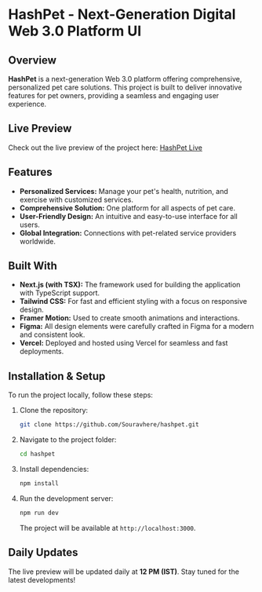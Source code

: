 
# HashPet - Next-Generation Digital Web 3.0 Platform UI

## Overview

**HashPet** is a next-generation Web 3.0 platform offering comprehensive, personalized pet care solutions. This project is built to deliver innovative features for pet owners, providing a seamless and engaging user experience.

## Live Preview

Check out the live preview of the project here: [HashPet Live](https://hashpet.vercel.app/)

## Features

- **Personalized Services:** Manage your pet's health, nutrition, and exercise with customized services.
- **Comprehensive Solution:** One platform for all aspects of pet care.
- **User-Friendly Design:** An intuitive and easy-to-use interface for all users.
- **Global Integration:** Connections with pet-related service providers worldwide.

## Built With

- **Next.js (with TSX):** The framework used for building the application with TypeScript support.
- **Tailwind CSS:** For fast and efficient styling with a focus on responsive design.
- **Framer Motion:** Used to create smooth animations and interactions.
- **Figma:** All design elements were carefully crafted in Figma for a modern and consistent look.
- **Vercel:** Deployed and hosted using Vercel for seamless and fast deployments.

## Installation & Setup

To run the project locally, follow these steps:

1. Clone the repository:
   ```bash
   git clone https://github.com/Souravhere/hashpet.git
   ```
2. Navigate to the project folder:
   ```bash
   cd hashpet
   ```
3. Install dependencies:
   ```bash
   npm install
   ```
4. Run the development server:
   ```bash
   npm run dev
   ```
   The project will be available at `http://localhost:3000`.

## Daily Updates

The live preview will be updated daily at **12 PM (IST)**. Stay tuned for the latest developments!
